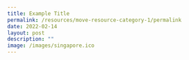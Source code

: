 ```yaml
---
title: Example Title
permalink: /resources/move-resource-category-1/permalink
date: 2022-02-14
layout: post
description: ""
image: /images/singapore.ico
---
```


